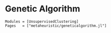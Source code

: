 # Genetic Algorithm

```@autodocs
Modules = [UnsupervisedClustering]
Pages   = ["metaheuristic/geneticalgorithm.jl"]
```
